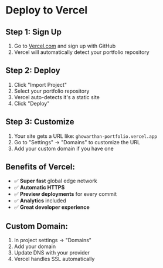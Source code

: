 # Deploy to Vercel

## Step 1: Sign Up
1. Go to [Vercel.com](https://vercel.com) and sign up with GitHub
2. Vercel will automatically detect your portfolio repository

## Step 2: Deploy
1. Click "Import Project"
2. Select your portfolio repository
3. Vercel auto-detects it's a static site
4. Click "Deploy"

## Step 3: Customize
1. Your site gets a URL like: `ghowarthan-portfolio.vercel.app`
2. Go to "Settings" → "Domains" to customize the URL
3. Add your custom domain if you have one

## Benefits of Vercel:
- ✅ **Super fast** global edge network
- ✅ **Automatic HTTPS**
- ✅ **Preview deployments** for every commit
- ✅ **Analytics** included
- ✅ **Great developer experience**

## Custom Domain:
1. In project settings → "Domains"
2. Add your domain
3. Update DNS with your provider
4. Vercel handles SSL automatically 
